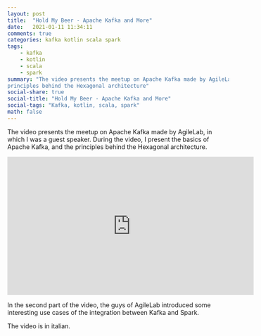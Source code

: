 ```yaml
---
layout: post
title:  "Hold My Beer - Apache Kafka and More"
date:   2021-01-11 11:34:11
comments: true
categories: kafka kotlin scala spark
tags:
    - kafka
    - kotlin
    - scala
    - spark
summary: "The video presents the meetup on Apache Kafka made by AgileLab, in which I was one of the main speakers. During the video, I present the basics of Apache Kafka, and the
principles behind the Hexagonal architecture"
social-share: true
social-title: "Hold My Beer - Apache Kafka and More"
social-tags: "Kafka, kotlin, scala, spark"
math: false
---
```


The video presents the meetup on Apache Kafka made by AgileLab, in which I was a guest  speaker. During the video, I present the basics of Apache Kafka, and the
principles behind the Hexagonal architecture.

<iframe width="560" height="315" src="https://www.youtube.com/embed/kwGSOuMyTG0" frameborder="0" allow="accelerometer; autoplay; clipboard-write; encrypted-media; gyroscope; picture-in-picture" allowfullscreen></iframe>

In the second part of the video, the guys of AgileLab introduced some interesting use cases
of the integration between Kafka and Spark.

The video is in italian.